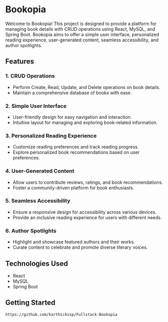 # Bookopia

Welcome to Bookopia! This project is designed to provide a platform for managing book details with CRUD operations using React, MySQL, and Spring Boot. Bookopia aims to offer a simple user interface, personalized reading experience, user-generated content, seamless accessibility, and author spotlights.

## Features

### 1. CRUD Operations
- Perform Create, Read, Update, and Delete operations on book details.
- Maintain a comprehensive database of books with ease.

### 2. Simple User Interface
- User-friendly design for easy navigation and interaction.
- Intuitive layout for managing and exploring book-related information.

### 3. Personalized Reading Experience
- Customize reading preferences and track reading progress.
- Explore personalized book recommendations based on user preferences.

### 4. User-Generated Content
- Allow users to contribute reviews, ratings, and book recommendations.
- Foster a community-driven platform for book enthusiasts.

### 5. Seamless Accessibility
- Ensure a responsive design for accessibility across various devices.
- Provide an inclusive reading experience for users with different needs.

### 6. Author Spotlights
- Highlight and showcase featured authors and their works.
- Curate content to celebrate and promote diverse literary voices.

## Technologies Used

- React
- MySQL
- Spring Boot

## Getting Started

   ```bash
https://github.com/karthickssp/Fullstack-Bookopia
